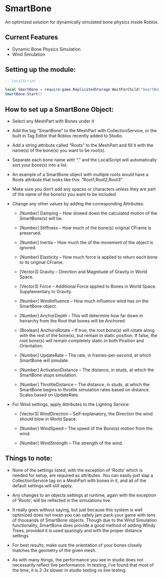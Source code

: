 # SmartBone

An optimized solution for dynamically simulated bone physics inside Roblox.

## Current Features
* Dynamic Bone Physics Simulation
* Wind Simulation

## Setting up the module:

```lua
-- LocalScript

local SmartBone = require(game.ReplicatedStorage:WaitForChild("SmartBone"))
SmartBone.Start()
```

## How to set up a SmartBone Object:

* Select any MeshPart with Bones under it

* Add the tag “SmartBone” to the MeshPart with CollectionService, or the built in Tag Editor that Roblox recently added to Studio.

* Add a string attribute called “Roots” to the MeshPart and fill it with the name(s) of the bone(s) you want to be root(s).

* Separate each bone name with “,” and the LocalScript will automatically sort your bone(s) into a list.

* An example of a SmartBone object with multiple roots would have a Roots attribute that looks like this: “Root1,Root2,Root3”

* Make sure you don’t add any spaces or characters unless they are part of the name of the bone(s) you want to be included

* Change any other values by adding the corresponding Attributes:

  * [Number] Damping – How slowed down the calculated motion of the SmartBone(s) will be.

  * [Number] Stiffness – How much of the bone(s) original CFrame is preserved.

  * [Number] Inertia – How much the of the movement of the object is ignored.

  * [Number] Elasticity – How much force is applied to return each bone to its original CFrame.

  * [Vector3] Gravity – Direction and Magnitude of Gravity in World Space.

  * [Vector3] Force – Additional Force applied to Bones in World Space. Supplementary to Gravity.

  * [Number] WindInfluence – How much influence wind has on the SmartBone object.

  * [Number] AnchorDepth – This will determine how far down in heirarchy from the Root that bones will be Anchored.

  * [Boolean] AnchorsRotate – If true, the root bone(s) will rotate along with the rest of the bone(s), but remain in static position. If false, the root bone(s) will remain completely static in both Position and Orientation.

  * [Number] UpdateRate – The rate, in frames-per-second, at which SmartBone will simulate.

  * [Number] ActivationDistance – The distance, in studs, at which the SmartBone stops simulation.

  * [Number] ThrottleDistance – The distance, in studs, at which the SmartBone begins to throttle simulation rates based on distance. Scales based on UpdateRate.

* For Wind settings, apply Attributes to the Lighting Service:

  * [Vector3] WindDirection – Self-explanatory, the Direction the wind should blow in World Space.

  * [Number] WindSpeed – The speed of the Bone(s) motion from the wind.

  * [Number] WindStrength – The strength of the wind.

## Things to note:

* None of the settings listed, with the exception of ‘Roots’ which is needed for setup, are required as attributes. You can easily just slap a CollectionService tag on a MeshPart with bones in it, and all of the default settings will still apply.

* Any changes to an objects settings at runtime, again with the exception of ‘Roots’, will be reflected in the simulations live.

* It really goes without saying, but just because this system is well optimized does not mean you can safely jam pack your game with tens of thousands of SmartBone objects. Though due to the Wind Simulation functionality, SmartBone does provide a good method of adding Windy Trees, provided it is used sparingly and with the proper distance settings.

* For best results, make sure the orientation of your bones closely matches the geometry of the given mesh.

* As with many things, the performance you see in studio does not necessarily reflect live performance. In testing, I’ve found that most of the time, it is 2-3x slower in studio testing vs live testing.
